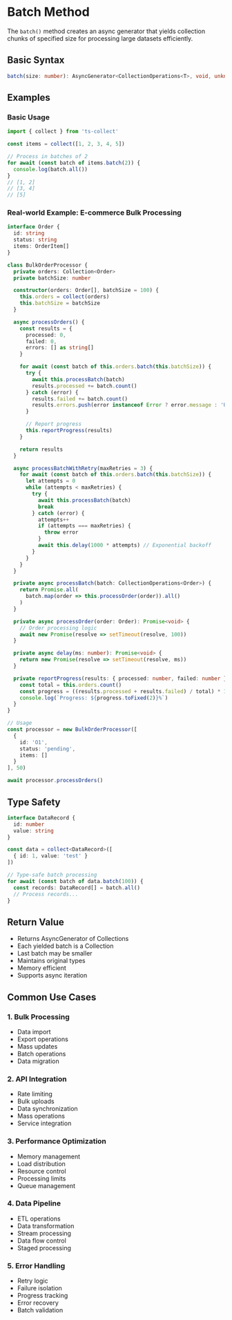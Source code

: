# Batch Method

The `batch()` method creates an async generator that yields collection chunks of specified size for processing large datasets efficiently.

## Basic Syntax

```typescript
batch(size: number): AsyncGenerator<CollectionOperations<T>, void, unknown>
```

## Examples

### Basic Usage

```typescript
import { collect } from 'ts-collect'

const items = collect([1, 2, 3, 4, 5])

// Process in batches of 2
for await (const batch of items.batch(2)) {
  console.log(batch.all())
}
// [1, 2]
// [3, 4]
// [5]
```

### Real-world Example: E-commerce Bulk Processing

```typescript
interface Order {
  id: string
  status: string
  items: OrderItem[]
}

class BulkOrderProcessor {
  private orders: Collection<Order>
  private batchSize: number

  constructor(orders: Order[], batchSize = 100) {
    this.orders = collect(orders)
    this.batchSize = batchSize
  }

  async processOrders() {
    const results = {
      processed: 0,
      failed: 0,
      errors: [] as string[]
    }

    for await (const batch of this.orders.batch(this.batchSize)) {
      try {
        await this.processBatch(batch)
        results.processed += batch.count()
      } catch (error) {
        results.failed += batch.count()
        results.errors.push(error instanceof Error ? error.message : 'Unknown error')
      }

      // Report progress
      this.reportProgress(results)
    }

    return results
  }

  async processBatchWithRetry(maxRetries = 3) {
    for await (const batch of this.orders.batch(this.batchSize)) {
      let attempts = 0
      while (attempts < maxRetries) {
        try {
          await this.processBatch(batch)
          break
        } catch (error) {
          attempts++
          if (attempts === maxRetries) {
            throw error
          }
          await this.delay(1000 * attempts) // Exponential backoff
        }
      }
    }
  }

  private async processBatch(batch: CollectionOperations<Order>) {
    return Promise.all(
      batch.map(order => this.processOrder(order)).all()
    )
  }

  private async processOrder(order: Order): Promise<void> {
    // Order processing logic
    await new Promise(resolve => setTimeout(resolve, 100))
  }

  private async delay(ms: number): Promise<void> {
    return new Promise(resolve => setTimeout(resolve, ms))
  }

  private reportProgress(results: { processed: number, failed: number }) {
    const total = this.orders.count()
    const progress = ((results.processed + results.failed) / total) * 100
    console.log(`Progress: ${progress.toFixed(2)}%`)
  }
}

// Usage
const processor = new BulkOrderProcessor([
  {
    id: 'O1',
    status: 'pending',
    items: []
  }
], 50)

await processor.processOrders()
```

## Type Safety

```typescript
interface DataRecord {
  id: number
  value: string
}

const data = collect<DataRecord>([
  { id: 1, value: 'test' }
])

// Type-safe batch processing
for await (const batch of data.batch(100)) {
  const records: DataRecord[] = batch.all()
  // Process records...
}
```

## Return Value

- Returns AsyncGenerator of Collections
- Each yielded batch is a Collection
- Last batch may be smaller
- Maintains original types
- Memory efficient
- Supports async iteration

## Common Use Cases

### 1. Bulk Processing

- Data import
- Export operations
- Mass updates
- Batch operations
- Data migration

### 2. API Integration

- Rate limiting
- Bulk uploads
- Data synchronization
- Mass operations
- Service integration

### 3. Performance Optimization

- Memory management
- Load distribution
- Resource control
- Processing limits
- Queue management

### 4. Data Pipeline

- ETL operations
- Data transformation
- Stream processing
- Data flow control
- Staged processing

### 5. Error Handling

- Retry logic
- Failure isolation
- Progress tracking
- Error recovery
- Batch validation
